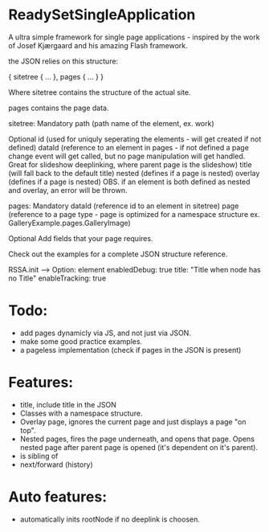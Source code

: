 ReadySetSingleApplication
=========================

A ultra simple framework for single page applications - inspired by the work of Josef Kjærgaard and his amazing Flash framework.

the JSON relies on this structure:

{
	sitetree
	{
		...
	},
	pages
	{
		...
	}
}

Where sitetree contains the structure of the actual site.

pages contains the page data.

sitetree:
Mandatory
path (path name of the element, ex. work)

Optional
id (used for uniquly seperating the elements - will get created if not defined)
dataId (reference to an element in pages - if not defined a page change event will get called, but no page manipulation will get handled. Great for slideshow deeplinking, where parent page is the slideshow)
title (will fall back to the default title)
nested (defines if a page is nested)
overlay (defines if a page is nested)
OBS. if an element is both defined as nested and overlay, an error will be thrown. 



pages:
Mandatory
dataId (reference id to an element in sitetree)
page (reference to a page type - page is optimized for a namespace structure ex. GalleryExample.pages.GalleryImage)

Optional
Add fields that your page requires.



Check out the examples for a complete JSON structure reference.



RSSA.init -->
Option: element
enabledDebug: true
title: "Title when node has no Title"
enableTracking: true







# Todo:
* add pages dynamicly via JS, and not just via JSON.
* make some good practice examples.
* a pageless implementation (check if pages in the JSON is present)


# Features:
* title, include title in the JSON
* Classes with a namespace structure.
* Overlay page, ignores the current page and just displays a page "on top".
* Nested pages, fires the page underneath, and opens that page. Opens nested page after parent page is opened (it's dependent on it's parent).
* is sibling of
* next/forward (history)

# Auto features:
* automatically inits rootNode if no deeplink is choosen.